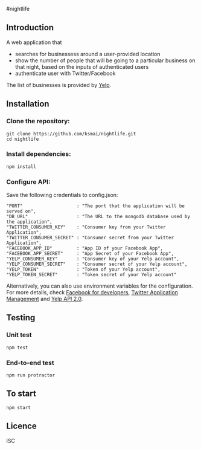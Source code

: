 #nightlife
## Introduction
A web application that
  * searches for businessess around a user-provided location
  * show the number of people that will be going to a particular business on that night, based on the inputs of authenticated users
  * authenticate user with Twitter/Facebook

The list of businesses is provided by [Yelp](https://www.yelp.com/developers/documentation/v2/search_api).

## Installation
### Clone the repository:
```
git clone https://github.com/ksmai/nightlife.git
cd nightlife
```

### Install dependencies:
```
npm install
```

### Configure API:
Save the following credentials to config.json:
```
"PORT"                    : "The port that the application will be served on",
"DB_URL"                  : "The URL to the mongodb database used by the application",
"TWITTER_CONSUMER_KEY"    : "Consumer key from your Twitter Application",
"TWITTER_CONSUMER_SECRET" : "Consumer secret from your Twitter Application",
"FACEBOOK_APP_ID"         : "App ID of your Facebook App",
"FACEBOOK_APP_SECRET"     : "App Secret of your Facebook App",
"YELP_CONSUMER_KEY"       : "Consumer key of your Yelp account",
"YELP_CONSUMER_SECRET"    : "Consumer secret of your Yelp account",
"YELP_TOKEN"              : "Token of your Yelp account",
"YELP_TOKEN_SECRET"       : "Token secret of your Yelp account"
```
Alternatively, you can also use environment variables for the configuration.
For more details, check [Facebook for developers](https://developers.facebook.com/apps), [Twitter Application Management](https://apps.twitter.com/) and [Yelp API 2.0](https://www.yelp.com/developers/documentation/v2/search_api).

## Testing
### Unit test
```
npm test
```

### End-to-end test
```
npm run protractor
```

## To start
```
npm start
```

## Licence
ISC
